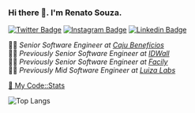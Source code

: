 ### Hi there 👋. I'm Renato Souza.


[![Twitter Badge](https://img.shields.io/badge/-Twitter-00acee?style=flat-square&logo=twitter&logoColor=white&link=https://twitter.com/pwsic)](https://twitter.com/pwsic)
[![Instagram Badge](https://img.shields.io/badge/-Instagram-833AB4?style=flat-square&logo=instagram&logoColor=white&link=https://instagram.com/pwsic/)](https://instagram.com/pwsic/)
[![Linkedin Badge](https://img.shields.io/badge/-Linkedin-0e76a8?style=flat-square&logo=linkedin&logoColor=white&link=https://linkedin.com/in/pwsic)](https://linkedin.com/in/pwsic)

👨‍🚀 _Senior Software Engineer at [Caju Benefícios](https://www.caju.com.br)_<br/>
👨‍🚀 _Previously Senior Software Engineer at [IDWall](https://idwall.co)_<br/>
👨‍🚀 _Previously Senior Software Engineer at [Facily](https://faci.ly)_<br/>
👨‍🚀 _Previously Mid Software Engineer at [Luiza Labs](https://medium.com/luizalabs)_<br />

[🧮 My Code::Stats](https://codestats.net/users/pwsic)<br/>

![Top Langs](https://github-readme-stats.vercel.app/api/top-langs?username=pwsic&theme=react&layout=compact&langs_count=10)
